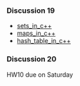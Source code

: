 ### Discussion 19 
- [sets_in_c++]()
- [maps_in_c++]()
- [hash_table_in_c++]()
### Discussion 20

HW10 due on Saturday 
